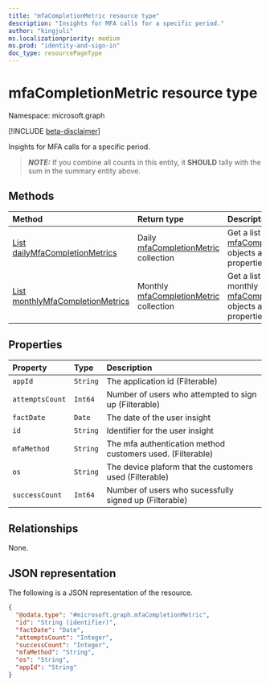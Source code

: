 ```yaml
---
title: "mfaCompletionMetric resource type"
description: "Insights for MFA calls for a specific period."
author: "kingjuli"
ms.localizationpriority: medium
ms.prod: "identity-and-sign-in"
doc_type: resourcePageType
---
```


# mfaCompletionMetric resource type

Namespace: microsoft.graph

[!INCLUDE [beta-disclaimer](../../includes/beta-disclaimer.md)]

Insights for MFA calls for a specific period.

> **_NOTE:_**
> If you combine all counts in this entity, it **SHOULD** tally with the sum in the summary entity above.

## Methods
|Method|Return type|Description|
|:---|:---|:---|
|[List dailyMfaCompletionMetrics](../api/dailyuserinsightmetricsroot-list-mfacompletions.md)|Daily [mfaCompletionMetric](../resources/mfacompletionmetric.md) collection|Get a list of the daily [mfaCompletionMetric](../resources/mfacompletionmetric.md) objects and their properties.|
|[List monthlyMfaCompletionMetrics](../api/monthlyuserinsightmetricsroot-list-mfacompletions.md)|Monthly [mfaCompletionMetric](../resources/mfacompletionmetric.md) collection|Get a list of the monthly [mfaCompletionMetric](../resources/mfacompletionmetric.md) objects and their properties.|


## Properties
|Property|Type|Description|
|:---|:---|:---|
|`appId`|`String`|The application id (Filterable)|
|`attemptsCount`|`Int64`|Number of users who attempted to sign up (Filterable)
|`factDate`|`Date`|The date of the user insight|
|`id`|`String`|Identifier for the user insight
|`mfaMethod`|`String`|The mfa authentication method customers used. (Filterable)|
|`os`|`String`|The device plaform that the customers used (Filterable)
|`successCount`|`Int64`|Number of users who sucessfully signed up (Filterable)|

## Relationships
None.

## JSON representation
The following is a JSON representation of the resource.
<!-- {
  "blockType": "resource",
  "keyProperty": "id",
  "@odata.type": "microsoft.graph.mfaCompletionMetric",
  "openType": false
}
-->
``` json
{
  "@odata.type": "#microsoft.graph.mfaCompletionMetric",
  "id": "String (identifier)",
  "factDate": "Date",
  "attemptsCount": "Integer",
  "successCount": "Integer",
  "mfaMethod": "String",
  "os": "String",
  "appId": "String"
}
```

